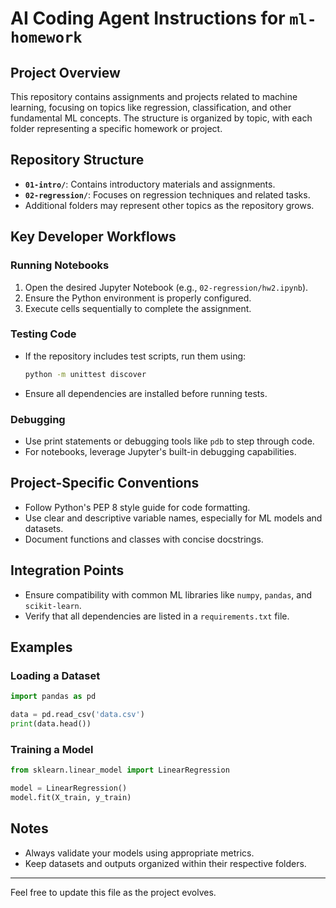 # AI Coding Agent Instructions for `ml-homework`

## Project Overview
This repository contains assignments and projects related to machine learning, focusing on topics like regression, classification, and other fundamental ML concepts. The structure is organized by topic, with each folder representing a specific homework or project.

## Repository Structure
- **`01-intro/`**: Contains introductory materials and assignments.
- **`02-regression/`**: Focuses on regression techniques and related tasks.
- Additional folders may represent other topics as the repository grows.

## Key Developer Workflows
### Running Notebooks
1. Open the desired Jupyter Notebook (e.g., `02-regression/hw2.ipynb`).
2. Ensure the Python environment is properly configured.
3. Execute cells sequentially to complete the assignment.

### Testing Code
- If the repository includes test scripts, run them using:
  ```bash
  python -m unittest discover
  ```
- Ensure all dependencies are installed before running tests.

### Debugging
- Use print statements or debugging tools like `pdb` to step through code.
- For notebooks, leverage Jupyter's built-in debugging capabilities.

## Project-Specific Conventions
- Follow Python's PEP 8 style guide for code formatting.
- Use clear and descriptive variable names, especially for ML models and datasets.
- Document functions and classes with concise docstrings.

## Integration Points
- Ensure compatibility with common ML libraries like `numpy`, `pandas`, and `scikit-learn`.
- Verify that all dependencies are listed in a `requirements.txt` file.

## Examples
### Loading a Dataset
```python
import pandas as pd

data = pd.read_csv('data.csv')
print(data.head())
```

### Training a Model
```python
from sklearn.linear_model import LinearRegression

model = LinearRegression()
model.fit(X_train, y_train)
```

## Notes
- Always validate your models using appropriate metrics.
- Keep datasets and outputs organized within their respective folders.

---

Feel free to update this file as the project evolves.